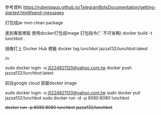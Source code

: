參考資料
https://rubenlagus.github.io/TelegramBotsDocumentation/getting-started.html#send-messages

打包成jar
mvn clean package

進到專案裡面
使用docker打包成image
打包指令('.' 不可省略)
docker build -t lunchbot .

镜像打上 Docker Hub 標籤
docker tag lunchbot jazza132/lunchbot:latest

/n

sudo docker login -u j5224821120@yahoo.com.tw
docker push jazza132/lunchbot:latest

前往google cloud
部屬docker image

sudo docker login -u j5224821120@yahoo.com.tw
sudo docker pull jazza132/lunchbot
sudo docker run -d -p 8080:8080 lunchbot

~~docker run -p 8080:8080 lunchbot jazza132/lunchbot~~
